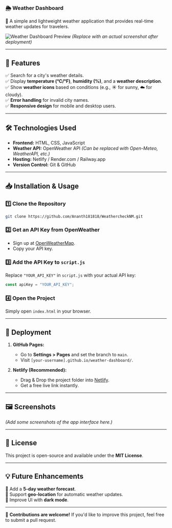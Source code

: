 ### **🌦️ Weather Dashboard**

🚀 A simple and lightweight weather application that provides real-time weather updates for travelers.

![Weather Dashboard Preview](https://via.placeholder.com/800x400) _(Replace with an actual screenshot after deployment)_

---

## **📌 Features**

✅ Search for a city's weather details.  
✅ Display **temperature (°C/°F)**, **humidity (%)**, and a **weather description**.  
✅ Show **weather icons** based on conditions (e.g., ☀️ for sunny, ☁️ for cloudy).  
✅ **Error handling** for invalid city names.  
✅ **Responsive design** for mobile and desktop users.

---

## **🛠️ Technologies Used**

- **Frontend:** HTML, CSS, JavaScript
- **Weather API:** OpenWeather API _(Can be replaced with Open-Meteo, WeatherAPI, etc.)_
- **Hosting:** Netlify / Render.com / Railway.app
- **Version Control:** Git & GitHub

---

## **📥 Installation & Usage**

### **1️⃣ Clone the Repository**

```sh
git clone https://github.com/Ananth181818/WeathercheckNM.git

```

### **2️⃣ Get an API Key from OpenWeather**

- Sign up at [OpenWeatherMap](https://home.openweathermap.org/users/sign_up).
- Copy your API key.

### **3️⃣ Add the API Key to `script.js`**

Replace `"YOUR_API_KEY"` in `script.js` with your actual API key:

```js
const apiKey = "YOUR_API_KEY";
```

### **4️⃣ Open the Project**

Simply open `index.html` in your browser.

---

## **🚀 Deployment**

1. **GitHub Pages:**
    
    - Go to **Settings > Pages** and set the branch to `main`.
    - Visit `[your-username].github.io/weather-dashboard/`.
2. **Netlify (Recommended):**
    
    - Drag & Drop the project folder into [Netlify](https://www.netlify.com/).
    - Get a free live link instantly.

---

## **🖼️ Screenshots**

_(Add some screenshots of the app interface here.)_

---

## **📝 License**

This project is open-source and available under the **MIT License**.

---

## **💡 Future Enhancements**

🔹 Add a **5-day weather forecast**.  
🔹 Support **geo-location** for automatic weather updates.  
🔹 Improve UI with **dark mode**.

---

🎉 **Contributions are welcome!** If you'd like to improve this project, feel free to submit a pull request.
